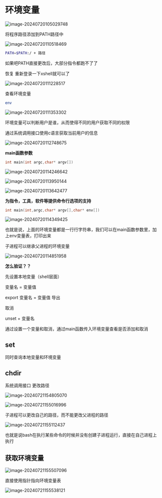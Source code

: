 # 环境变量

![image-20240720105029748](../c++_note/picture/image-20240720105029748.png)

将程序路径添加到PATH路径中 

![image-20240720110518469](../c++_note/picture/image-20240720110518469.png)

```bash
PATH=$PATH:/ + 路径
```

如果吧PATH直接更改后，大部分指令都跑不了了

恢复  重新登录一下xshell就可以了

![image-20240720111228517](../c++_note/picture/image-20240720111228517.png)

查看环境变量

```bash
env
```

![image-20240720111353302](../c++_note/picture/image-20240720111353302.png)

环境变量可以判断用户是谁，从而使得不同的用户获取不同的权限

通过系统调用接口使用c语言获取当前用户的信息

![image-20240720112748675](../c++_note/picture/image-20240720112748675.png)

**main函数参数**

```c++
int main(int argc,char* argv[])
```

![image-20240720114246642](../c++_note/picture/image-20240720114246642.png)

![image-20240720113950144](../c++_note/picture/image-20240720113950144.png)

![image-20240720113642477](../c++_note/picture/image-20240720113642477.png)

**为指令，工具，软件等提供命令行选项的支持**

```c++
int main(int,argc,char* argv[],char* env[])
```

![image-20240720114349425](../c++_note/picture/image-20240720114349425.png)

也就是说，上面的环境变量都是一行行字符串，我们可以在main函数参数里，加上env变量表，打印出来

子进程可以继承父进程的环境变量

![image-20240720114851958](../c++_note/picture/image-20240720114851958.png)

**怎么验证？？**

先设置本地变量（shell层面）

变量名 = 变量值

export  变量名 = 变量值   导出

取消

unset + 变量名

通过设置一个变量和取消，通过main函数传入环境变量查看是否添加和取消

## set

同时查询本地变量和环境变量

## chdir

系统调用接口 更改路径

![image-20240721154805070](../c++_note/picture/image-20240721154805070.png)

![image-20240721155016996](../c++_note/picture/image-20240721155016996.png)

子进程可以更改自己的路径，而不能更改父进程的路径

![image-20240721155112437](../c++_note/picture/image-20240721155112437.png)

也就是说bash在执行某些命令的时候并没有创建子进程运行，直接在自己进程上执行

## 获取环境变量

![image-20240721155507096](../c++_note/picture/image-20240721155507096.png)

直接使用指针指向环境变量表

![image-20240721155538121](../c++_note/picture/image-20240721155538121.png)
